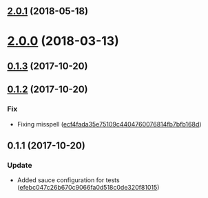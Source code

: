 <a name="2.0.1"></a>
## [2.0.1](https://github.com/advanced-rest-client/cookie-details/compare/1.0.0...2.0.1) (2018-05-18)




<a name="2.0.0"></a>
# [2.0.0](https://github.com/advanced-rest-client/cookie-details/compare/1.0.0...2.0.0) (2018-03-13)




<a name="0.1.3"></a>
## [0.1.3](https://github.com/advanced-rest-client/cookie-details/compare/0.1.2...0.1.3) (2017-10-20)




<a name="0.1.2"></a>
## [0.1.2](https://github.com/advanced-rest-client/cookie-details/compare/0.1.1...0.1.2) (2017-10-20)


### Fix

* Fixing misspell ([ecf4fada35e75109c4404760076814fb7bfb168d](https://github.com/advanced-rest-client/cookie-details/commit/ecf4fada35e75109c4404760076814fb7bfb168d))



<a name="0.1.1"></a>
## 0.1.1 (2017-10-20)


### Update

* Added sauce configuration for tests ([efebc047c26b670c9066fa0d518c0de320f81015](https://github.com/advanced-rest-client/cookie-details/commit/efebc047c26b670c9066fa0d518c0de320f81015))




